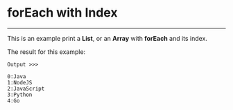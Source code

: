 
# forEach with Index
---

This is an example print a **List**, or an **Array** with **forEach** and its index.

The result for this example: 
```
Output >>>

0:Java
1:NodeJS
2:JavaScript
3:Python
4:Go

```



